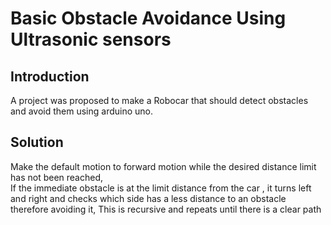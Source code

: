# Basic Obstacle Avoidance Using Ultrasonic sensors 

## Introduction 
A project was proposed to make a Robocar that should detect obstacles and avoid them using arduino uno.

## Solution 
Make the default motion to forward motion while the desired distance limit has not been reached, <br>
If the immediate obstacle is at the limit distance from the car , it turns left and right and checks which side has a less distance to an obstacle therefore avoiding it, 
This is recursive and repeats until there is a clear path
